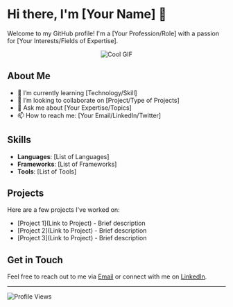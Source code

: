 # Hi there, I'm [Your Name] 👋

Welcome to my GitHub profile! I'm a [Your Profession/Role] with a passion for [Your Interests/Fields of Expertise].

<div align="center">
  <img src="https://user-images.githubusercontent.com/74038190/212750155-3ceddfbd-19d3-40a3-87af-8d329c8323c4.gif" alt="Cool GIF">
</div>

## About Me

- 🌱 I’m currently learning [Technology/Skill]
- 👯 I’m looking to collaborate on [Project/Type of Projects]
- 💬 Ask me about [Your Expertise/Topics]
- 📫 How to reach me: [Your Email/LinkedIn/Twitter]

## Skills

- **Languages**: [List of Languages]
- **Frameworks**: [List of Frameworks]
- **Tools**: [List of Tools]

## Projects

Here are a few projects I've worked on:

- [Project 1](Link to Project) - Brief description
- [Project 2](Link to Project) - Brief description
- [Project 3](Link to Project) - Brief description

## Get in Touch

Feel free to reach out to me via [Email](mailto:your.email@example.com) or connect with me on [LinkedIn](https://www.linkedin.com/in/yourprofile).

---

![Profile Views](https://komarev.com/ghpvc/?username=yourusername&color=blue)
